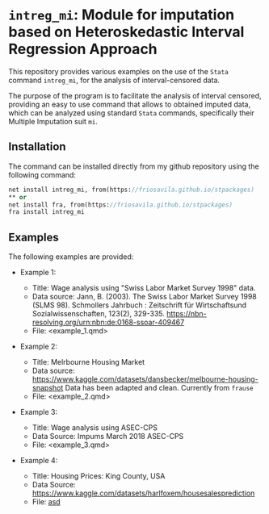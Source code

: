 # `intreg_mi`: Module for imputation based on Heteroskedastic Interval Regression Approach

This repository provides various examples on the use of the `Stata` command `intreg_mi`, for the analysis of interval-censored data.

The purpose of the program is to facilitate the analysis of interval censored, providing an easy to use command that allows to obtained imputed data, which can be analyzed using standard `Stata` commands, specifically their Multiple Imputation suit `mi`.

## Installation

The command can be installed directly from my github repository using the following command:

```stata
net install intreg_mi, from(https://friosavila.github.io/stpackages)
** or 
net install fra, from(https://friosavila.github.io/stpackages)
fra install intreg_mi
```

## Examples

The following examples are provided:

- Example 1: 
  - Title: Wage analysis using "Swiss Labor Market Survey 1998" data.
  - Data source: Jann, B. (2003). The Swiss Labor Market Survey 1998 (SLMS 98). Schmollers Jahrbuch : Zeitschrift für Wirtschaftsund Sozialwissenschaften, 123(2), 329-335. <https://nbn-resolving.org/urn:nbn:de:0168-ssoar-409467>
  - File: <example_1.qmd>
  
- Example 2:
  - Title: Melrbourne Housing Market
  - Data source: <https://www.kaggle.com/datasets/dansbecker/melbourne-housing-snapshot>
    Data has been adapted and clean. Currently from `frause`
  - File: <example_2.qmd>
  
- Example 3:
  - Title: Wage analysis using ASEC-CPS
  - Data Source: Impums March 2018 ASEC-CPS
  - File: <example_3.qmd>

- Example 4:
  - Title: Housing Prices: King County, USA
  - Data Source: <https://www.kaggle.com/datasets/harlfoxem/housesalesprediction>
  - File: [asd](example_4/example_4.ipynb)